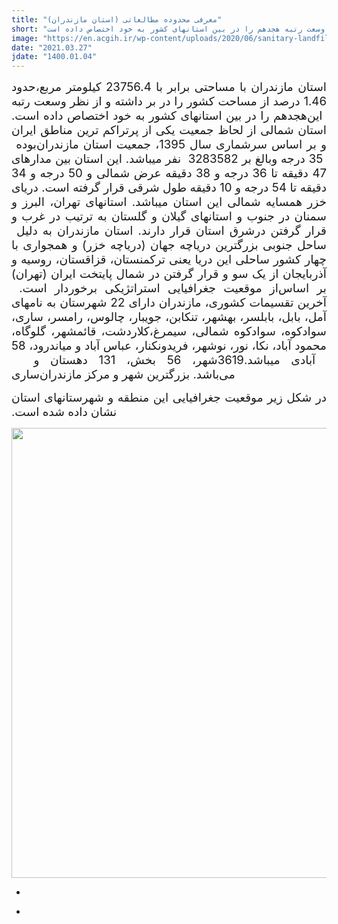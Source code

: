 ```yaml
---
title: "معرفی محدوده مطالعاتی (استان مازندران)"
short: "استان مازندران با مساحتی برابر با 23756.4 کیلومتر مربع،حدود 1.46 درصد از مساحت کشور را در بر داشته و از نظر وسعت رتبه هجدهم را در بین استان­های کشور به خود اختصاص داده است."
image: "https://en.acgih.ir/wp-content/uploads/2020/06/sanitary-landfill-dumaguete.jpg"
date: "2021.03.27"
jdate: "1400.01.04"
---
```


<div class="post">
<div class="body align"><div class="cnt">
<p style="text-align: justify;"><span lang="AR-SA" dir="RTL" style="font-size:14.0pt"><span style=" ">استان مازندران با مساحتی برابر با 23756.4&nbsp;کیلومتر مربع،حدود 1.46 درصد از مساحت کشور را در بر داشته و از نظر وسعت رتبه هجدهم را در بین استان­های کشور به خود اختصاص داده است.</span></span><span lang="FA" dir="RTL" style="font-size:14.0pt"><span style=" "> این استان شمالی از لحاظ جمعیت یکی از پرتراکم ترین مناطق ایران بوده </span></span><span lang="AR-SA" dir="RTL" style="font-size:14.0pt"><span style=" ">و بر اساس سرشماری سال 1395، جمعیت استان مازندران بالغ بر 3283582 &nbsp;نفر می­باشد. این استان بین مدارهای</span></span><span lang="FA" dir="RTL" style="font-size:14.0pt"><span style=" "> 35 درجه و</span></span><span lang="AR-SA" dir="RTL" style="font-size:14.0pt"><span style=" "> 47 دقیقه تا 36 درجه و 38 دقیقه عرض شمالی و 50 درجه و 34 دقیقه تا 54 درجه و 10 دقیقه طول شرقی قرار گرفته است. دریای خزر همسایه شمالی این استان می­باشد. استان­های تهران، البرز و سمنان در جنوب و استان­های گیلان و گلستان به ترتیب در غرب و شرق استان قرار دارند. استان مازندران به دلیل </span></span><span lang="FA" dir="RTL" style="font-size:14.0pt"><span style=" ">قرار گرفتن در ساحل جنوبی بزرگترین دریاچه جهان (دریاچه خزر) و همجواری با چهار کشور ساحلی این دریا یعنی ترکمنستان، قزاقستان، روسیه و آذربایجان از یک سو و قرار گرفتن در شمال پایتخت ایران (تهران) از موقعیت جغرافیایی استراتژیکی برخوردار است.&nbsp;</span></span><span lang="AR-SA" dir="RTL" style="font-size:14.0pt"><span style=" ">بر اساس آخرین تقسیمات کشوری، مازندران دارای 22 شهرستان به نام­های آمل، بابل، بابلسر، بهشهر، تنکابن، جویبار، چالوس، رامسر، ساری، سوادکوه، سوادکوه شمالی، سیمرغ،کلاردشت، قائمشهر، گلوگاه، محمود آباد، نکا، نور، نوشهر، فریدونکنار، عباس آباد و میاندرود، 58 شهر، 56 بخش، 131 دهستان و &nbsp;</span></span><span lang="FA" dir="RTL" style="font-size:14.0pt"><span style=" ">3619</span></span><span lang="AR-SA" dir="RTL" style="font-size:14.0pt"><span style=" "> آبادی می­باشد. ساری</span></span><span lang="FA" dir="RTL" style="font-size:14.0pt"><span style=" ">&nbsp;بزرگترین شهر و مرکز مازندران</span></span><span lang="FA" dir="RTL" style="font-size:14.0pt"><span style=" ">&nbsp;می‌باشد.</span></span></p>
<p style="text-align: justify;"><span lang="FA" dir="RTL" style="font-size:14.0pt"><span style=" ">در شکل زیر&nbsp;موقعیت جغرافیایی این منطقه و شهرستانهای استان نشان داده شده است. </span></span></p>
<p style="text-align: center;"><img height="720" width="1280" src="//bayanbox.ir/view/535926604165574383/mogheiat.jpg"></p>
</div></div>
<div class="post_detail">
<div class="cnt">
<div class="det_left">
<ul>
<li class="nobg"><span class="date"></span></li>
</ul>
</div>
<div class="det_right">
<ul>
<li><span class="author"></span></li>
</ul>
</div>
<div class="clear"></div>
</div>
</div></div>
